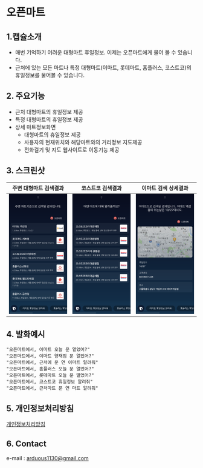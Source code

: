# 오픈마트
## 1.캡슐소개
- 매번 기억하기 어려운 대형마트 휴일정보. 이제는 오픈마트에게 물어 볼 수 있습니다. 
- 근처에 있는 모든 마트나 특정 대형마트(이마트, 롯데마트, 홈플러스, 코스트코)의 휴일정보를 물어볼 수 있습니다.

## 2. 주요기능
- 근처 대형마트의 휴일정보 제공
- 특정 대형마트의 휴일정보 제공
- 상세 마트정보화면
  - 대형마트의 휴일정보 제공
  - 사용자의 현재위치와 해당마트와의 거리정보 지도제공
  - 전화걸기 및 지도 웹사이트로 이동기능 제공

## 3. 스크린샷
| 주변 대형마트 검색결과                                                                               | 코스트코 검색결과                                                                                | 이마트 검색 상세결과                                                                                |
| ---------------------------------------------------------------------------------------------- | ----------------------------------------------------------------------------------------------- | ----------------------------------------------------------------------------------------------- |
| [![Screenshot of result1](./screenshots/screenshot-all.png)](./screenshots/screenshot-all.png) | [![Screenshot of result2](./screenshots/screenshot-select.png)](./screenshots/screenshot-select.png) | [![Screenshot of result of detail](./screenshots/screenshot-detail.png)](./screenshots/screenshot-detail.png) |

## 4. 발화예시
```
"오픈마트에서, 이마트 오늘 문 열었어?"
"오픈마트에서, 이마트 양재점 문 열었어?"
"오픈마트에서, 근처에 문 연 이마트 알려줘"
"오픈마트에서, 홈플러스 오늘 문 열었어?"
"오픈마트에서, 롯데마트 오늘 문 열었어?"
"오픈마트에서, 코스트코 휴일정보 알려줘"
"오픈마트에서, 근처마트 문 연 마트 알려줘"
```

## 5. 개인정보처리방침
[개인정보처리방침](https://github.com/applepie1130/open-mart-bixby/blob/master/privacy-policy.adoc)

## 6. Contact
e-mail : arduous1130@gmail.com
